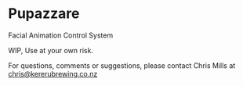 # Pupazzare
Facial Animation Control System

WIP, Use at your own risk.

For questions, comments or suggestions, please contact Chris Mills at chris@kererubrewing.co.nz
